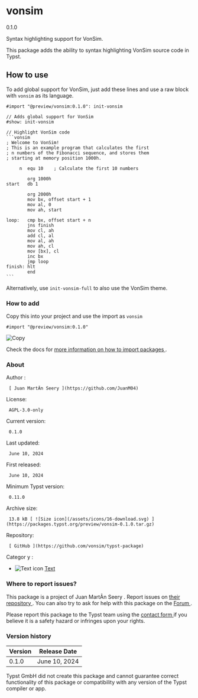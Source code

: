 #  vonsim

0.1.0

Syntax highlighting support for VonSim.

This package adds the ability to syntax highlighting VonSim source code in
Typst.

##  How to use

To add global support for VonSim, just add these lines and use a raw block
with ` vonsim ` as its language.

    
    
    #import "@preview/vonsim:0.1.0": init-vonsim
    
    // Adds global support for VonSim
    #show: init-vonsim
    
    // Highlight VonSim code
    ```vonsim
    ; Welcome to VonSim!
    ; This is an example program that calculates the first
    ; n numbers of the Fibonacci sequence, and stores them
    ; starting at memory position 1000h.
    
         n  equ 10    ; Calculate the first 10 numbers
    
            org 1000h
    start   db 1
    
            org 2000h
            mov bx, offset start + 1
            mov al, 0
            mov ah, start
    
    loop:   cmp bx, offset start + n
            jns finish
            mov cl, ah
            add cl, al
            mov al, ah
            mov ah, cl
            mov [bx], cl
            inc bx
            jmp loop
    finish: hlt
            end
    ```
    

Alternatively, use ` init-vonsim-full ` to also use the VonSim theme.

###  How to add

Copy this into your project and use the import as  ` vonsim `

    
    
    #import "@preview/vonsim:0.1.0"

![Copy](/assets/icons/16-copy.svg)

Check the docs for  [ more information on how to import packages
](https://typst.app/docs/reference/scripting/#packages) .

###  About

Author  :

     [ Juan MartÃ­n Seery ](https://github.com/JuanM04)
License:

     AGPL-3.0-only 
Current version:

     0.1.0 
Last updated:

     June 10, 2024 
First released:

     June 10, 2024 
Minimum Typst version:

     0.11.0 
Archive size:

     13.8 kB [ ![Size icon](/assets/icons/16-download.svg) ](https://packages.typst.org/preview/vonsim-0.1.0.tar.gz)
Repository:

     [ GitHub ](https://github.com/vonsim/typst-package)
Categor  y  :

    

  * ![Text icon](/assets/icons/16-text.svg) [ Text ](https://typst.app/universe/search/?category=text)

###  Where to report issues?

This  package  is a project of  Juan MartÃ­n Seery  .  Report issues on  [
their repository ](https://github.com/vonsim/typst-package) .  You can also
try to ask for help with this  package  on the  [ Forum
](https://forum.typst.app) .

Please report this  package  to the Typst team using the  [ contact form
](https://typst.app/contact) if you believe it is a safety hazard or infringes
upon your rights.

###  Version history

Version  |  Release Date   
---|---  
0.1.0  |  June 10, 2024   
  
Typst GmbH did not create this  package  and cannot guarantee correct
functionality of this  package  or compatibility with any version of the Typst
compiler or app.

